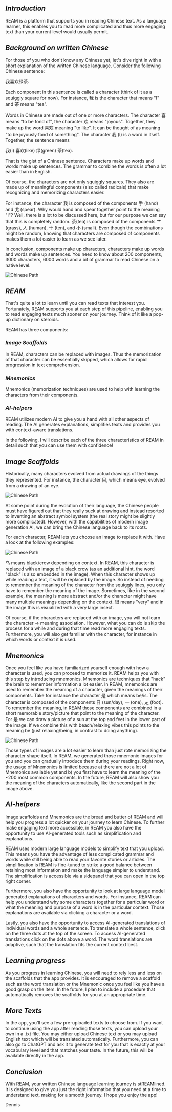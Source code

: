 ## _Introduction_

REAM is a platform that supports you in reading Chinese text. As a language learner, this enables you to read more complicated and thus more engaging text than your current level would usually permit.

## _Background on written Chinese_

For those of you who don't know any Chinese yet, let's dive right in with a short explanation of the written Chinese language.
Consider the following Chinese sentence:

我喜欢绿茶.

Each component in this sentence is called a character (think of it as a squiggly square for now). For instance, 我 is the character that means "I" and 茶 means "tea".

Words in Chinese are made out of one or more characters. The character 喜 means "to be fond of", the character 欢 means "joyous". Together, they make up the word 喜欢 meaning "to like". It can be thought of as meaning "to be joyously fond of something". The character 我 (I) is a word in itself.
Together, the sentence means

我(I) 喜欢(like) 绿(green) 茶(tea).

That is the gist of a Chinese sentence. Characters make up words and words make up sentences. The grammar to combine the words is often a lot easier than in English.

Of course, the characters are not only squiggly squares. They also are made up of meaningful components (also called radicals) that make recognizing and memorizing characters easier.

For instance, the character 我 is composed of the components 手 (hand) and 戈 (spear). Why would hand and spear together point to the meaning "I"? Well, there is a lot to be discussed here, but for our purpose we can say that this is completely random.
茶(tea) is composed of the components 艹 (grass), 人 (human), 十 (ten), and 小 (small). Even though the combinations might be random, knowing that characters are composed of components makes them a lot easier to learn as we see later.

In conclusion, components make up characters, characters make up words and words make up sentences. You need to know about 200 components, 3000 characters, 6000 words and a bit of grammar to read Chinese on a native level.

![Chinese Path](/ChinesePath.png)

## _REAM_

That's quite a lot to learn until you can read texts that interest you. Fortunately, REAM supports you at each step of this pipeline, enabling you to read engaging texts much sooner on your journey. Think of it like a pop-up dictionary on steroids.

REAM has three components:

### _Image Scaffolds_

In REAM, characters can be replaced with images. Thus the memorization of that character can be essentially skipped, which allows for rapid progression in text comprehension.

### _Mnemonics_

Mnemonics (memorization techniques) are used to help with learning the characters from their components.

### _AI-helpers_

REAM utilizes modern AI to give you a hand with all other aspects of reading. The AI generates explanations, simplifies texts and provides you with context-aware translations.

In the following, I will describe each of the three characteristics of REAM in detail such that you can use them with confidence!

<!-- When learning to read chinese, knowing a lot of characters and words is a prerequisite for understanding complicated text. However, memorizing characters is time consuming even with Mnemonics and this means that it takes a long time to get to actually engaging and interesting readings. However, in REAM there is so much support given that even beginners can already read text that they are interested in. Think of it like a pop-up dictionary on steroids.
This means that you will spend a lot more time actually reading. Gradually, the scaffolds will be removed and the text will become more and more authentic. In the long run, the need o use REAM will vanish and you'll just be able to any text of your choosing.
REAM gives you the power of numerous support systems: -->

## _Image Scaffolds_

Historically, many characters evolved from actual drawings of the things they represented. For instance, the character 目, which means eye, evolved from a drawing of an eye.

![Chinese Path](/eye_evolution.png)

At some point during the evolution of their language, the Chinese people must have figured out that they really suck at drawing and instead resorted to inventing an abstract symbol system (the real story might be slightly more complicated). However, with the capabilities of modern image generation AI, we can bring the Chinese language back to its roots.

For each character, REAM lets you choose an image to replace it with. Have a look at the following examples:

![Chinese Path](/ImageExamples.png)

乌 means black/crow depending on context. In REAM, this character is replaced with an image of a black crow (as an additional hint, the word "black" is also embedded in the image). When this character shows up while reading a text, it will be replaced by the image. So instead of needing to remember the meaning of the character from the squiggly lines, you only have to remember the meaning of the image. Sometimes, like in the second example, the meaning is more abstract and/or the character might have many multiple meanings depending on the context. 很 means "very" and in the image this is visualized with a very large insect.

Of course, if the characters are replaced with an image, you will not learn the character -> meaning association. However, what you can do is skip the process for a while and during that time read more engaging texts. Furthermore, you will also get familiar with the character, for instance in which words or context it is used.

<!-- One of the biggest aspects of learning to read Chinese is familiarity with a lot of characters. Only after is it possible to understand words and sentences. However, in REAM this step can be partially skipped. In REAM, there exists a unique image for each Chinese character which represents the meaning of the character. When you read a text, the characters that you don't yet know are replaced with their respective images. For instance, suppose you encounter the the unknown character 米 (rice) in a text that you are reading. Instead of showing you the character, REAM will replace the character with an image of a bowl of rice. Thus, for the time being, you will not need to remember that 米 means rice. Instead you will only need to remember that the image of a bowl of rice is supposed to represent "rice". During this period, you will gain familiarity with the character for instance in which word it occurs or in which part of the sentence it is often used. Learning the image -> meaning association is a lot easier than learning the character -> meaning association and thus your understanding will be a lot swifter. Once you feel ready to learn the actual character, REAM will also help you with that via Mnemonics. -->

## _Mnemonics_

Once you feel like you have familiarized yourself enough with how a character is used, you can proceed to memorize it. REAM helps you with this step by introducing mnemonics. Mnemonics are techniques that "hack" the brain to remember information a lot easier. In REAM, mnemonics are used to remember the meaning of a character, given the meanings of their components. Take for instance the character 是 which means be/is. The character is composed of the components 日 (sun/day), 一 (one), 龰 (foot). To remember the meaning, in REAM those components are combined in a short memorable story/picture that point to the meaning of the character. For 是 we can draw a picture of a sun at the top and feet in the lower part of the image. If we combine this with beach/relaxing vibes this points to the meaning be (just relaxing/being, in contrast to doing anything).

![Chinese Path](/MnemonicShi.png)

Those types of images are a lot easier to learn than just rote memorizing the character shape itself. In REAM, we generated those mnemonic images for you and you can gradually introduce them during your readings. Right now, the usage of Mnemonics is limited because a) there are not a lot of Mnemonics available yet and b) you first have to learn the meaning of the ~200 most common components. In the future, REAM will also show you the meaning of the characters automatically, like the second part in the image above.

## _AI-helpers_

Image scaffolds and Mnemonics are the bread and butter of REAM and will help you progress a lot quicker on your journey to learn Chinese. To further make engaging text more accessible, in REAM you also have the opportunity to use AI-generated tools such as simplification and explanations.

REAM uses modern large language models to simplify text that you upload. This means you have the advantage of less complicated grammar and words while still being able to read your favorite stories or articles. The simplification is REAM is fine-tuned to strike a good balance between retaining most information and make the language simpler to understand. The simplification is accessible via a sidepanel that you can open in the top right corner.

Furthermore, you also have the opportunity to look at large language model generated explanations of characters and words. For instance, REAM can help you understand why some characters together for a particular word or what the meaning and purpose of a word is in the particular context. Those explanations are available via clicking a character or a word.

Lastly, you also have the opportunity to access AI-generated translations of individual words and a whole sentence. To translate a whole sentence, click on the three dots at the top of the screen. To access AI-generated translations click on the dots above a word. The word translations are adaptive, such that the translation fits the current context best.

## _Learning progress_

As you progress in learning Chinese, you will need to rely less and less on the scaffolds that the app provides. It is encouraged to remove a scaffold such as the word translation or the Mnemonic once you feel like you have a good grasp on the item. In the future, I plan to include a procedure that automatically removes the scaffolds for you at an appropriate time.

## _More Texts_

In the app, you'll see a few pre-uploaded texts to choose from. If you want to continue using the app after reading those texts, you can upload your own in a .txt file. You may either upload Chinese text or you may upload English text which will be translated automatically. Furthermore, you can also go to ChatGPT and ask it to generate text for you that is exactly at your vocabulary level and that matches your taste. In the future, this will be available directly in the app.

## _Conclusion_

With REAM, your written Chinese language learning journey is stREAMlined. It is designed to give you just the right information that you need at a time to understand text, making for a smooth journey. I hope you enjoy the app!

Dennis
